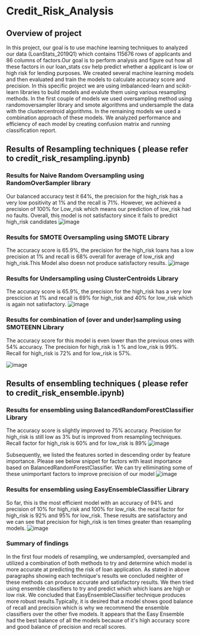 # Credit_Risk_Analysis
## Overview of project
In this project, our goal is to use machine learning techniques to analyzed our data (LoanStats_2019Q1) which contains 115676 rows of applicants and 86 columns of factors.Our goal is to perform analysis and figure out how all these factors in our loan_stats csv help predict whether a applicant is low or high risk for lending purposes. We created several machine learning models and then evaluated and train the models to calculate accuracy score and precision. In this specific project we are using imbalanced-learn and scikit-learn libraries to build models and evalute them using various resampling methods. In the first couple of models we used  oversampling method using randomoversampler library and smote algorithms and undersample the data with the clustercentroid algorithms. In the remaining models we used a combination approach of these models. We analyzed performance and efficiency of each model by creating confusion matrix and running classification report.
## Results of Resampling techniques ( please refer to credit_risk_resampling.ipynb)
### Results for Naive Random Oversampling using RandomOverSampler library 
Our balanced accuracy test it 64%, the precision for the high_risk has a very low positivity at 1% and the recall is 71%. However, we achieved a precision of 100% for Low_risk which means our prediction of low_risk had no faults. Overall, this model is not satisfactory since it fails to predict high_risk candidates
![image](https://user-images.githubusercontent.com/86033316/145658196-3938c12e-c195-4e56-bcb7-6c8c46dbf422.png)

### Results for SMOTE Oversampling using SMOTE Library
The accuracy score is 65.9%, the precision for the high_risk loans has a low precision at 1% and recall is 68% overall for average of low_risk and high_risk.This Model also doesn not produce satisfactory results.
![image](https://user-images.githubusercontent.com/86033316/145658352-75ed37cd-ca68-4001-949e-4434dae81643.png)
### Results for Undersampling using ClusterCentroids Library
The accuracy score is 65.9%, the precision for the high_risk has a very low prescicion at 1% and recall is 69% for high_risk and 40% for low_risk which is again not satisfactory.
![image](https://user-images.githubusercontent.com/86033316/145658599-0b0a3e6e-bdba-4216-ad56-cce73dc991ae.png)
### Results for combination of (over and under)sampling using SMOTEENN Library
The accuracy score for this model is even lower than the previous ones with 54% accuracy. The precision for high_risk is 1 % and low_risk is 99%. Recall for high_risk is 72% and for low_risk is 57%.

![image](https://user-images.githubusercontent.com/86033316/145658813-ec474a6a-42c6-44ff-92c1-22a7ef76b2a4.png)

## Results of ensembling techniques ( please refer to credit_risk_ensemble.ipynb)

### Results for ensembling using BalancedRandomForestClassifier Library
The accuracy score is slightly improved to 75% accuracy. Precision for high_risk is still low as 3% but is improved from resampling techniques. Recall factor for high_risk is 60% and for low_risk is 89%
![image](https://user-images.githubusercontent.com/86033316/145658995-58152b23-cd1a-4bc3-9e71-bd033382e7f2.png)


Subsequently, we listed the features sorted in descending order by feature importance. Please see below snippet for factors with least importance based on BalancedRandomForestClassifier. We can try elliminating some of these unimportant factors to improve precision of our model
![image](https://user-images.githubusercontent.com/86033316/145659189-10eb0d36-a03c-45ec-9904-17456fd121eb.png)

### Results for ensembling using EasyEnsembleClassifier Library
So far, this is the most efficient model with an accuracy of 94% and precision of 10% for high_risk and 100% for low_risk. the recal factor for high_risk is 92% and 95% for low_risk. These results are satisfactory and we can see that precision for high_risk is ten times greater than resampling models.
![image](https://user-images.githubusercontent.com/86033316/145659237-19533349-4710-4780-88de-29520ebefc74.png)


### Summary of findings

In the first four models of resampling, we undersampled, oversampled and utilized a combination of both methods to try and determine which model is more accurate at predicting the risk of loan application. As stated in above paragraphs showing each technique's results we concluded neighter of these methods can produce accurate and satisfactory results. We then tried using ensemble classifiers to try and predict which which loans are high or low risk. We concluded that EasyEnsembleClassifier technique produces more robust results.Typically, it is desired that a model shows good balance of recall and precision which is why we recommend the ensemble classifiers over the other five models. It appears that the Easy Ensemble had the best balance of all the models because of it's high accuracy score and good balance of precision and recall scores.
